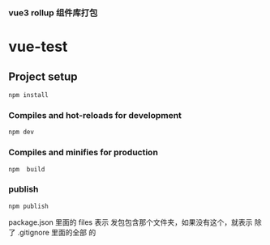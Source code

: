 ### vue3 rollup 组件库打包

# vue-test

## Project setup

```
npm install
```

### Compiles and hot-reloads for development

```
npm dev
```

### Compiles and minifies for production

```
npm  build
```

### publish

```
npm publish
```

package.json 里面的 files 表示 发包包含那个文件夹，如果没有这个，就表示 除了 .gitignore 里面的全部 的
